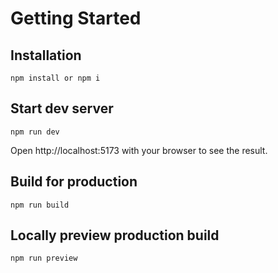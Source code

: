 # Getting Started
## Installation


```
npm install or npm i
```
## Start dev server
```
npm run dev
```
Open http://localhost:5173 with your browser to see the result.

## Build for production
```
npm run build
```
## Locally preview production build
```
npm run preview
```



